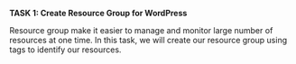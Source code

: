 ﻿**TASK 1: Create Resource Group for WordPress**

Resource group make it easier to manage and monitor large number of resources at one time. In this task, we will create our resource group using tags to identify our resources.



